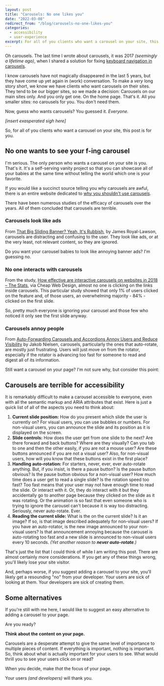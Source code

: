 ```yaml
---
layout: post
title: "Carousels: No one likes you"
date: "2022-03-08"
redirect_from: "/blog/carousels-no-one-likes-you"
categories:
  - accessibility
  - user-experience
excerpt: For all of you clients who want a carousel on your site, this post is for you.
---
```


Oh carousels. The last time I wrote about carousels, it was 2017 _(seemingly a lifetime ago)_, when I shared a solution for fixing [keyboard navigation in carousels](/blog/keyboard-navigation-with-carousels).

I know carousels have not magically disappeared in the last 5 years, but they have come up yet again in (work) conversation. To make a _very_ long story short, we know we have clients who want carousels on their sites. They tend to be our bigger sites, so we made a decision: Carousels on our main sites only. And you only get one. On the home page. That's it. All you smaller sites: no carousels for you. You don't need them.

Now, guess who wants carousels? You guessed it. _Everyone._

_[insert exasperated sigh here]_

So, for all of you clients who want a carousel on your site, this post is for you.

## No one wants to see your f-ing carousel

I'm serious. The only person who wants a carousel on your site is you. That's it. It's a self-serving vanity project so that you can showcase all of your babies at the same time without telling the world which one is your favorite.

If you would like a succinct source telling you why carousels are awful, there is an entire website dedicated to [why you shouldn't use carousels](https://shouldiuseacarousel.com/).

There have been numerous studies of the efficacy of carousels over the years. All of them concluded that carousels are terrible.

### Carousels look like ads

From [That Big Sliding Banner? Yeah, It's Rubbish](http://beantin.se/sliding-banner-content-slider-carousel-rotator/), by James Royal-Lawson, carousels are distracting and confusing to the user. They look like ads, or at the very least, not relevant content, so they are ignored.

Do you want your carousel babies to look like annoying banner ads? I'm guessing no.

### No one interacts with carousels

From the study, [How effective are interactive carousels on websites in 2018 – The Stats](https://www.cheapwebdesign.co.uk/blog/how-effective-are-interactive-carousels-on-websites-in-2018-the-stats/), via Cheap Web Design, almost no one is clicking on the links inside carousels. This particular study showed that only 1% of users clicked on the feature and, of those users, an overwhelming majority - 84% - clicked on the first slide.

So, pretty much everyone is ignoring your carousel and those few who noticed it only see the first slide anyway.

### Carousels annoy people

From [Auto-Forwarding Carousels and Accordions Annoy Users and Reduce Visibility](https://www.nngroup.com/articles/auto-forwarding/) by Jakob Nielsen, carousels, particularly the ones that auto-rotate, are mostly just frustrating. Users will just move on from the rotator, especially if the rotator is advancing too fast for someone to read and digest all of its information.

Still want a carousel on your page? I'm not sure why, but consider this point:

## Carousels are terrible for accessibility

It is remarkably difficult to make a carousel accessible to everyone, even with all the semantic markup and ARIA attributes that exist. Here is just a quick list of all of the aspects you need to think about:

1. __Current slide position:__ How do you present which slide the user is currently on? For visual users, you can use bubbles or numbers. For non-visual users, you can announce the slide and its position as it is displayed on the screen.
2. __Slide controls:__ How does the user get from one slide to the next? Are there forward and back buttons? Where are they visually? Can you tab to one and then the other easily, if you are not a mouse user? Are these buttons announced if you are not a visual user? Also, for non-visual users, how will you know that these buttons exist in the first place?
3. __Handling auto-rotation:__ For starters, never, ever, ever auto-rotate anything. But, if you insist, is there a pause button? Is the pause button obvious? Is the pause button obvious for a non-visual user? How much time does a user get to read a single slide? Is the rotation speed too fast? Too fast means that your user may not have enough time to read the slide. Or interact with it. Or, they do interact with it but they accidentally go to another page because they clicked on the slide as it was rotating. Or the animation is so fast that even someone who is trying to ignore the carousel can't because it is way too distracting. Seriously, never auto-rotate. Ever.
4. __Reading the current slide:__ What is the on the current slide? Is it an image? If so, is that image described adequately for non-visual users? If you have an auto-rotator, is the new image announced to your non-visual users? Is that announcement annoying because the carousel is auto-rotating too fast and a new slide is announced to non-visual users every 10 seconds. _(Yet another reason to __never auto-rotate__.)_

That's just the list that I could think of while I am writing this post. There are almost certainly more considerations. If you get any of these things wrong, you'll likely lose your site visitor.

And, perhaps worse, if you suggest adding a carousel to your site, you'll likely get a resounding "no" from your developer. Your users are sick of looking at them. Your developers are sick of creating them.

## Some alternatives

If you're still with me here, I would like to suggest an easy alternative to adding a carousel to your page.

Are you ready?

__Think about the content on your page.__

Carousels are a desperate attempt to give the same level of importance to multiple pieces of content. If everything is important, nothing is important. So, think about what is actually important for your users to see. What would thrill you to see your users click on or read?

When you decide, make _that_ the focus of your page.

Your users _(and developers)_ will thank you.
